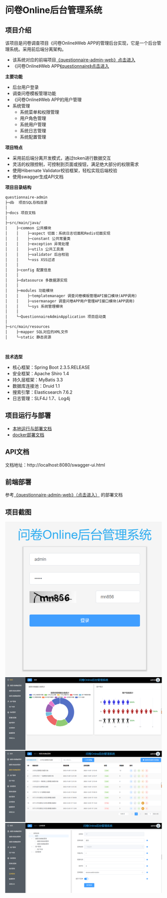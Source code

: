 # 问卷Online后台管理系统

## 项目介绍

该项目是问卷调查项目《问卷Online》Web APP的管理后台实现，它是一个后台管理系统。采用前后端分离架构。
<br>

- 该系统对应的前端项目[《questionnaire-admin-web》点击进入](https://github.com/cloudgyb/questionnaire-admin-web)
- 《问卷Online》Web APP[《questionnaire》点击进入](https://github.com/cloudgyb/questionnaire)

**主要功能**

- 后台用户登录
- 调查问卷模板管理功能
- 《问卷Online》Web APP的用户管理
- 系统管理
    + 系统菜单和权限管理
    + 用户角色管理
    + 系统用户管理
    + 系统日志管理
    + 系统配置管理

**项目特点**

- 采用前后端分离开发模式，通过token进行数据交互
- 灵活的权限控制，可控制到页面或按钮，满足绝大部分的权限需求
- 使用Hibernate Validator校验框架，轻松实现后端校验
- 使用swagger生成API文档
  <br>

**项目目录结构**

```
questionnaire-admin
├─db  项目SQL存档目录
│
├─docs 项目文档
│
├─src/main/java/
│    ├─common 公共模块
│    │    ├─aspect 切面：系统日志切面和Redis切面实现
│    │    ├─constant 公共常量类
│    │    ├─exception 异常处理
│    │    ├─utils 公共工具类
│    │    ├─validator 后台校验
│    │    └─xss XSS过滤
│    │
│    ├─config 配置信息
│    │
│    ├─datasource 多数据源实现
│    │
│    ├─modules 功能模块
│    │    ├─templatemanager 调查问卷模板管理API接口模块(APP调用)
│    │    ├─usermanager 调查问卷APP用户管理API接口模块(APP调用)
│    │    └─sys 系统管理模块
│    │
│    └─QuestionnaireAdminApplication 项目启动类
│  
├─src/main/resources 
│    ├─mapper SQL对应的XML文件
│    └─static 静态资源

```

<br>

**技术选型**

- 核心框架：Spring Boot 2.3.5.RELEASE
- 安全框架：Apache Shiro 1.4
- 持久层框架：MyBatis 3.3
- 数据库连接池：Druid 1.1
- 搜索引擎：Elasticsearch 7.6.2
- 日志管理：SLF4J 1.7、Log4j

## 项目运行与部署

- [本地运行与部署文档](docs/RUN_DEPLOY.md)
- [docker部署文档](docs/DOCKER_DEPLOY.md)

## API文档

文档地址：http://localhost:8080/swagger-ui.html

## 前端部署

参考[《questionnaire-admin-web》（点击进入）](https://github.com/cloudgyb/questionnaire-admin-web) 的部署文档

## 项目截图

![登录](docs/screenshots/login.png "系统登录页面")
![首页](docs/screenshots/index.png "系统首页")
![调查问卷模板管理](docs/screenshots/questionnaire_template_manage.png "调查问卷模板管理页面")
![菜单管理](docs/screenshots/sys_menu_manage.png "系统菜单管理页面")

